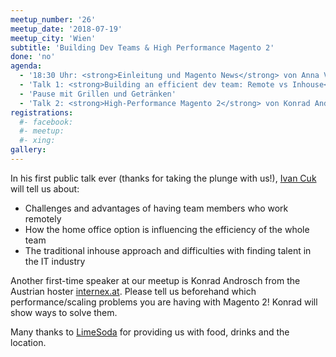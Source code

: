 ```yaml
---
meetup_number: '26'
meetup_date: '2018-07-19'
meetup_city: 'Wien'
subtitle: 'Building Dev Teams & High Performance Magento 2'
done: 'no'
agenda:
  - '18:30 Uhr: <strong>Einleitung und Magento News</strong> von Anna Völkl und Matthias Zeis'
  - 'Talk 1: <strong>Building an efficient dev team: Remote vs Inhouse</strong> von Ivan Cuk (in English)'
  - 'Pause mit Grillen und Getränken'
  - 'Talk 2: <strong>High-Performance Magento 2</strong> von Konrad Androsch (in Deutsch)'
registrations:
  #- facebook: 
  #- meetup: 
  #- xing: 
gallery:
---
```


In his first public talk ever (thanks for taking the plunge with us!),
[Ivan Cuk](https://www.linkedin.com/in/ivan-cuk/) will tell us about:

* Challenges and advantages of having team members who work remotely 
* How the home office option is influencing the efficiency of the whole team
* The traditional inhouse approach and difficulties with finding talent in the IT industry

Another first-time speaker at our meetup is Konrad Androsch from the Austrian hoster
[internex.at](https://www.internex.at/). Please tell us beforehand which performance/scaling problems you are having
with Magento 2! Konrad will show ways to solve them.

Many thanks to <a href="https://www.limesoda.com/">LimeSoda</a> for providing us with food, drinks and the location.
